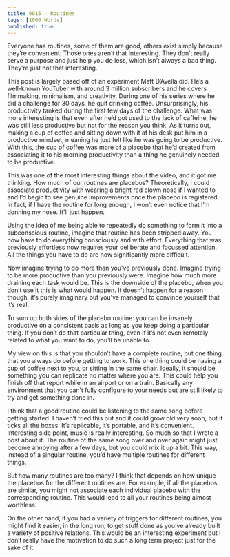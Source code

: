 ```yaml
---
title: 0015 - Routines
tags: [1000 Words]
published: true
---
```


Everyone has routines, some of them are good, others exist simply because they’re convenient. Those ones aren’t that interesting. They don’t really serve a purpose and just help you do less, which isn’t always a bad thing. They’re just not that interesting.

This post is largely based off of an experiment Matt D’Avella did. He’s a well-known YouTuber with around 3 million subscribers and he covers filmmaking, minimalism, and creativity. During one of his series where he did a challenge for 30 days, he quit drinking coffee. Unsurprisingly, his productivity tanked during the first few days of the challenge. What was more interesting is that even after he’d got used to the lack of caffeine, he was still less productive but not for the reason you think. As it turns out, making a cup of coffee and sitting down with it at his desk put him in a productive mindset, meaning he just felt like he was going to be productive. With this, the cup of coffee was more of a placebo that he’d created from associating it to his morning productivity than a thing he genuinely needed to be productive.

This was one of the most interesting things about the video, and it got me thinking. How much of our routines are placebos? Theoretically, I could associate productivity with wearing a bright red clown nose if I wanted to and I’d begin to see genuine improvements once the placebo is registered. In fact, if I have the routine for long enough, I won’t even notice that I’m donning my nose. It’ll just happen.

Using the idea of me being able to repeatedly do something to form it into a subconscious routine, imagine that routine has been stripped away. You now have to do everything consciously and with effort. Everything that was previously effortless now requires your deliberate and focussed attention. All the things you have to do are now significantly more difficult.

Now imagine trying to do more than you’ve previously done. Imagine trying to be more productive than you previously were. Imagine how much more draining each task would be. This is the downside of the placebo, when you don’t use it this is what would happen. It doesn’t happen for a reason though, it’s purely imaginary but you’ve managed to convince yourself that it’s real.

To sum up both sides of the placebo routine: you can be insanely productive on a consistent basis as long as you keep doing a particular thing. If you don’t do that particular thing, even if it’s not even remotely related to what you want to do, you’ll be unable to.

My view on this is that you shouldn’t have a complete routine, but one thing that you always do before getting to work. This one thing could be having a cup of coffee next to you, or sitting in the same chair. Ideally, it should be something you can replicate no matter where you are. This could help you finish off that report while in an airport or on a train. Basically any environment that you can’t fully configure to your needs but are still likely to try and get something done in.

I think that a good routine could be listening to the same song before getting started. I haven’t tried this out and it could grow old very soon, but it ticks all the boxes. It’s replicable, it’s portable, and it’s convenient. Interesting side point, music is really interesting. So much so that I wrote a post about it. The routine of the same song over and over again might just become annoying after a few days, but you could mix it up a bit. This way, instead of a singular routine, you’d have multiple routines for different things.

But how many routines are too many? I think that depends on how unique the placebos for the different routines are. For example, if all the placebos are similar, you might not associate each individual placebo with the corresponding routine. This would lead to all your routines being almost worthless.

On the other hand, if you had a variety of triggers for different routines, you might find it easier, in the long run, to get stuff done as you’ve already built a variety of positive relations. This would be an interesting experiment but I don’t really have the motivation to do such a long term project just for the sake of it.

<script async data-uid="d1d24df4c1" src="https://fantastic-artist-4905.ck.page/d1d24df4c1/index.js"></script>